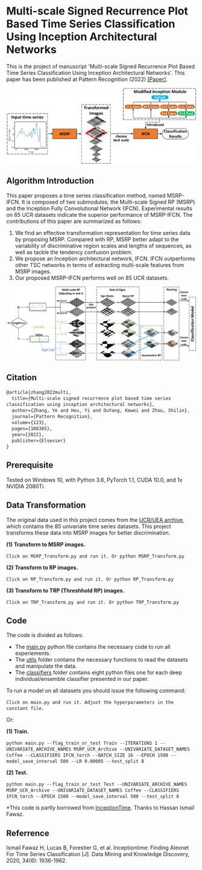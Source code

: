 # Multi-scale Signed Recurrence Plot Based Time Series Classification Using Inception Architectural Networks
This is the project of manuscript 'Multi-scale Signed Recurrence Plot Based Time Series Classification Using Inception Architectural Networks'. This paper has been published at Pattern Recognition (2022) [[Paper]](https://www.sciencedirect.com/science/article/pii/S0031320321005653).

![archi](MSRP_IFCN_archi.png)

## Algorithm Introduction

This paper proposes a time series classification method, named MSRP-IFCN. It is composed of two submodules, the Multi-scale Signed RP (MSRP) and the Inception Fully Convolutional Network (IFCN). Experimental results on 85 UCR datasets indicate the superior performance of MSRP-IFCN. The contributions of this paper are summarized as follows:

1. We find an effective transformation representation for time series data by proposing MSRP. Compared with RP, MSRP better adapt to the variability of discriminative region scales and lengths of sequences, as well as tackle the tendency confusion problem. 
2. We propose an Inception architectural network, IFCN. IFCN outperforms other TSC networks in terms of extracting multi-scale features from MSRP images. 
3. Our proposed MSRP-IFCN performs well on 85 UCR datasets. 

![MSRP](MSRP_flow.png)

## Citation

```
@article{zhang2022multi,
  title={Multi-scale signed recurrence plot based time series classification using inception architectural networks},
  author={Zhang, Ye and Hou, Yi and OuYang, Kewei and Zhou, Shilin},
  journal={Pattern Recognition},
  volume={123},
  pages={108385},
  year={2022},
  publisher={Elsevier}
}
```

## Prerequisite

Tested on Windows 10, with Python 3.6, PyTorch 1.1, CUDA 10.0, and 1x NVIDIA 2080Ti.

## Data Transformation

The original data used in this project comes from the [UCR/UEA archive](http://timeseriesclassification.com/TSC.zip), which contains the 85 univariate time series datasets. This project transforms these data into MSRP images for better discrimination.

**(1) Transform to MSRP images.**

```
Click on MSRP_Transform.py and run it. Or python MSRP_Transform.py
```

**(2) Transform to RP images.**

```
Click on RP_Transform.py and run it. Or python RP_Transform.py
```

**(3) Transform to TRP (Threshhold RP) images.**

```
Click on TRP_Transform.py and run it. Or python TRP_Transform.py
```

## Code 
The code is divided as follows: 
* The [main.py](https://github.com/hfawaz/ijcnn19ensemble/blob/master/src/main.py) python file contains the necessary code to run all experiements. 
* The [utils](https://github.com/hfawaz/ijcnn19ensemble/blob/master/src/utils/) folder contains the necessary functions to read the datasets and manipulate the data.
* The [classifiers](https://github.com/hfawaz/ijcnn19ensemble/tree/master/src/classifiers) folder contains eight python files one for each deep individual/ensemble classifier presented in our paper. 

To run a model on all datasets you should issue the following command: 

```
Click on main.py and run it. Adjust the hyperparameters in the constant file.
```

Or:

**(1) Train.**

```
python main.py --flag_train_or_test Train --ITERATIONS 1 --UNIVARIATE_ARCHIVE_NAMES MSRP_UCR_Archive --UNIVARIATE_DATASET_NAMES Coffee --CLASSIFIERS IFCN_torch --BATCH_SIZE 16 --EPOCH 1500 --model_save_interval 500 --LR 0.00005 --test_split 8
```
**(2) Test.**

```
python main.py --flag_train_or_test Test --UNIVARIATE_ARCHIVE_NAMES MSRP_UCR_Archive --UNIVARIATE_DATASET_NAMES Coffee --CLASSIFIERS IFCN_torch --EPOCH 1500 --model_save_interval 500 --test_split 8
```

*This code is partly borrowed from [InceptionTime](https://github.com/hfawaz/InceptionTime). Thanks to Hassan Ismail Fawaz.

## Referrence

Ismail Fawaz H, Lucas B, Forestier G, et al. Inceptiontime: Finding Alexnet For Time Series Classification [J]. Data Mining and Knowledge Discovery, 2020, 34(6): 1936-1962.